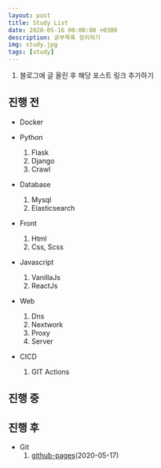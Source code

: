 ```yaml
---
layout: post
title: Study List
date: 2020-05-16 00:00:00 +0300
description: 공부목록 정리하기
img: study.jpg 
tags: [study]
---
```


1. 블로그에 글 올린 후 해당 포스트 링크 추가하기

## 진행 전
* Docker
* Python
    1. Flask
    2. Django
    3. Crawl
* Database
    1. Mysql
    2. Elasticsearch
* Front
    1. Html
    2. Css, Scss
* Javascript
    1. VanillaJs
    2. ReactJs
* Web
    1. Dns
    2. Nextwork
    3. Proxy
    4. Server

* CICD
    1. GIT Actions


## 진행 중


## 진행 후

* Git
    1. [github-pages][github-pages](2020-05-17)








[github-pages]: https://foxlee1015.github.io/blog/github-page-jekyll/